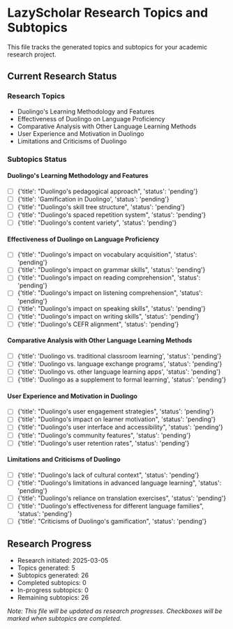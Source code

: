 # LazyScholar Research Topics and Subtopics

This file tracks the generated topics and subtopics for your academic research project.

## Current Research Status

### Research Topics
- Duolingo's Learning Methodology and Features
- Effectiveness of Duolingo on Language Proficiency
- Comparative Analysis with Other Language Learning Methods
- User Experience and Motivation in Duolingo
- Limitations and Criticisms of Duolingo

### Subtopics Status

#### Duolingo's Learning Methodology and Features
- [ ] {'title': "Duolingo's pedagogical approach", 'status': 'pending'}
- [ ] {'title': 'Gamification in Duolingo', 'status': 'pending'}
- [ ] {'title': "Duolingo's skill tree structure", 'status': 'pending'}
- [ ] {'title': "Duolingo's spaced repetition system", 'status': 'pending'}
- [ ] {'title': "Duolingo's content variety", 'status': 'pending'}

#### Effectiveness of Duolingo on Language Proficiency
- [ ] {'title': "Duolingo's impact on vocabulary acquisition", 'status': 'pending'}
- [ ] {'title': "Duolingo's impact on grammar skills", 'status': 'pending'}
- [ ] {'title': "Duolingo's impact on reading comprehension", 'status': 'pending'}
- [ ] {'title': "Duolingo's impact on listening comprehension", 'status': 'pending'}
- [ ] {'title': "Duolingo's impact on speaking skills", 'status': 'pending'}
- [ ] {'title': "Duolingo's impact on writing skills", 'status': 'pending'}
- [ ] {'title': "Duolingo's CEFR alignment", 'status': 'pending'}

#### Comparative Analysis with Other Language Learning Methods
- [ ] {'title': 'Duolingo vs. traditional classroom learning', 'status': 'pending'}
- [ ] {'title': 'Duolingo vs. language exchange programs', 'status': 'pending'}
- [ ] {'title': 'Duolingo vs. other language learning apps', 'status': 'pending'}
- [ ] {'title': 'Duolingo as a supplement to formal learning', 'status': 'pending'}

#### User Experience and Motivation in Duolingo
- [ ] {'title': "Duolingo's user engagement strategies", 'status': 'pending'}
- [ ] {'title': "Duolingo's impact on learner motivation", 'status': 'pending'}
- [ ] {'title': "Duolingo's user interface and accessibility", 'status': 'pending'}
- [ ] {'title': "Duolingo's community features", 'status': 'pending'}
- [ ] {'title': "Duolingo's user retention rates", 'status': 'pending'}

#### Limitations and Criticisms of Duolingo
- [ ] {'title': "Duolingo's lack of cultural context", 'status': 'pending'}
- [ ] {'title': "Duolingo's limitations in advanced language learning", 'status': 'pending'}
- [ ] {'title': "Duolingo's reliance on translation exercises", 'status': 'pending'}
- [ ] {'title': "Duolingo's effectiveness for different language families", 'status': 'pending'}
- [ ] {'title': "Criticisms of Duolingo's gamification", 'status': 'pending'}

## Research Progress
- Research initiated: 2025-03-05
- Topics generated: 5
- Subtopics generated: 26
- Completed subtopics: 0
- In-progress subtopics: 0
- Remaining subtopics: 26

*Note: This file will be updated as research progresses. Checkboxes will be marked when subtopics are completed.*
